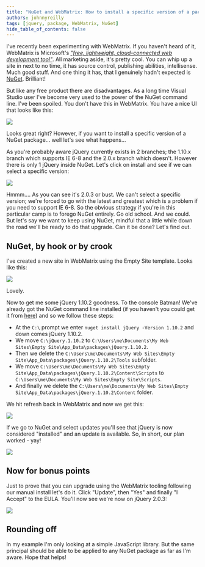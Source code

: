 ```yaml
---
title: "NuGet and WebMatrix: How to install a specific version of a package"
authors: johnnyreilly
tags: [jquery, package, WebMatrix, NuGet]
hide_table_of_contents: false
---
```

I've recently been experimenting with WebMatrix. If you haven't heard of it, WebMatrix is Microsoft's *["free, lightweight, cloud-connected web development tool"](http://www.microsoft.com/web/webmatrix/)*. All marketing aside, it's pretty cool. You can whip up a site in next to no time, it has source control, publishing abilities, intellisense. Much good stuff. And one thing it has, that I genuinely hadn't expected is [NuGet](https://www.nuget.org/). Brilliant!

 But like any free product there are disadvantages. As a long time Visual Studio user I've become very used to the power of the NuGet command line. I've been spoiled. You don't have this in WebMatrix. You have a nice UI that looks like this:

![](http://2.bp.blogspot.com/-MLAAVw9-O_A/UqstzAa1-8I/AAAAAAAAAfU/gtg8kPjsP7M/s400/NuGetWebMatrix.png)

Looks great right? However, if you want to install a specific version of a NuGet package... well let's see what happens...

As you're probably aware jQuery currently exists in 2 branches; the 1.10.x branch which supports IE 6-8 and the 2.0.x branch which doesn't. However there is only 1 jQuery inside NuGet. Let's click on install and see if we can select a specific version:

![](http://4.bp.blogspot.com/-Phqw0WYN0BM/UqswJPr7X1I/AAAAAAAAAfg/4lpkwUG5p5w/s400/NuGetWebMatrixjQuery.png)

Hmmm.... As you can see it's 2.0.3 or bust. We can't select a specific version; we're forced to go with the latest and greatest which is a problem if you need to support IE 6-8. So the obvious strategy if you're in this particular camp is to forego NuGet entirely. Go old school. And we could. But let's say we want to keep using NuGet, mindful that a little while down the road we'll be ready to do that upgrade. Can it be done? Let's find out.

## NuGet, by hook or by crook

I've created a new site in WebMatrix using the Empty Site template. Looks like this:

![](http://4.bp.blogspot.com/-yDf_KCHWImA/Uqs8Csn8UWI/AAAAAAAAAfs/cmnj5ddqDCk/s400/EmptySite.png)

Lovely.

Now to get me some jQuery 1.10.2 goodness. To the console Batman! We've already got the NuGet command line installed (if you haven't you could get it from [here](http://nuget.org/nuget.exe)) and so we follow these steps:

- At the `C:\` prompt we enter `nuget install jQuery -Version 1.10.2` and down comes jQuery 1.10.2.
- We move `C:\jQuery.1.10.2` to `C:\Users\me\Documents\My Web Sites\Empty Site\App_Data\packages\jQuery.1.10.2`.
- Then we delete the `C:\Users\me\Documents\My Web Sites\Empty Site\App_Data\packages\jQuery.1.10.2\Tools` subfolder.
- We move `C:\Users\me\Documents\My Web Sites\Empty Site\App_Data\packages\jQuery.1.10.2\Content\Scripts` to `C:\Users\me\Documents\My Web Sites\Empty Site\Scripts`.
- And finally we delete the `C:\Users\me\Documents\My Web Sites\Empty Site\App_Data\packages\jQuery.1.10.2\Content` folder.



We hit refresh back in WebMatrix and now we get this:

![](http://4.bp.blogspot.com/-EAfCq2zjNl4/UqtAvAW35PI/AAAAAAAAAf4/u97kbdXWO84/s400/EmptySiteWithjQuery.png)

If we go to NuGet and select updates you'll see that jQuery is now considered "installed" and an update is available. So, in short, our plan worked - yay!

![](http://3.bp.blogspot.com/-3-pJuMZVJPo/UqtBiuBNdyI/AAAAAAAAAgE/GA_4difKXdQ/s320/NuGetWebMatrixjQueryUpgrade.png)

## Now for bonus points

Just to prove that you can upgrade using the WebMatrix tooling following our manual install let's do it. Click "Update", then "Yes" and finally "I Accept" to the EULA. You'll now see we're now on jQuery 2.0.3:

![](http://4.bp.blogspot.com/-6tLukWlzBfg/UqtE_Ni4FaI/AAAAAAAAAgM/AUxszwXhlGo/s400/NuGetWebMatrixjQueryUpgraded.png)

## Rounding off

In my example I'm only looking at a simple JavaScript library. But the same principal should be able to be applied to any NuGet package as far as I'm aware. Hope that helps!


